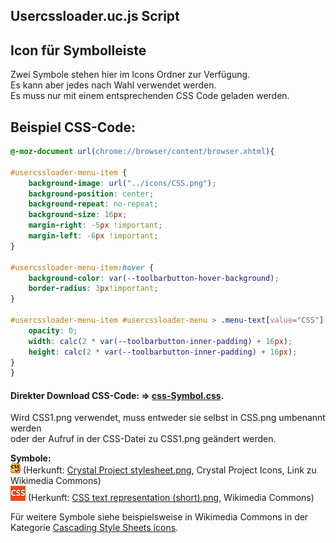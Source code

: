 ## Usercssloader.uc.js Script ##
      
## Icon für Symbolleiste ##
Zwei Symbole stehen hier im Icons Ordner zur Verfügung.    
Es kann aber jedes nach Wahl verwendet werden.    
Es muss nur mit einem entsprechenden CSS Code geladen werden.    
      
## Beispiel CSS-Code: ##
    
```CSS
@-moz-document url(chrome://browser/content/browser.xhtml){

#usercssloader-menu-item {
	background-image: url("../icons/CSS.png");
	background-position: center;
	background-repeat: no-repeat;
	background-size: 16px;
	margin-right: -5px !important;
	margin-left: -6px !important;
}

#usercssloader-menu-item:hover {
	background-color: var(--toolbarbutton-hover-background);
	border-radius: 3px!important;
}

#usercssloader-menu-item #usercssloader-menu > .menu-text[value="CSS"] {
	opacity: 0;
	width: calc(2 * var(--toolbarbutton-inner-padding) + 16px);
	height: calc(2 * var(--toolbarbutton-inner-padding) + 16px);
}
}
```
#### Direkter Download CSS-Code: **⇒** [css-Symbol.css](https://github.com/Endor8/userChrome.js/blob/master/Firefox%20143/usercssloader/css-Symbol.css).    

Wird CSS1.png verwendet, muss entweder sie selbst in CSS.png umbenannt werden    
oder der Aufruf in der CSS-Datei zu CSS1.png geändert werden.

**Symbole:**\
![css.png](https://github.com/Endor8/userChrome.js/blob/master/Firefox%20143/usercssloader/icons/css.png?raw=true) (Herkunft: [Crystal Project stylesheet.png](https://commons.wikimedia.org/wiki/File:Crystal_Project_stylesheet.png), Crystal Project Icons, Link zu Wikimedia Commons)\
![CSS1.png](https://github.com/Endor8/userChrome.js/blob/master/Firefox%20143/usercssloader/icons/CSS1.png?raw=true) (Herkunft: [CSS text representation (short).png](https://commons.wikimedia.org/wiki/File:CSS_text_representation_(short).png), Wikimedia Commons)   

Für weitere Symbole siehe beispielsweise in Wikimedia Commons in der Kategorie [Cascading Style Sheets icons](https://commons.wikimedia.org/wiki/Category:Cascading_Style_Sheets_icons).
    
